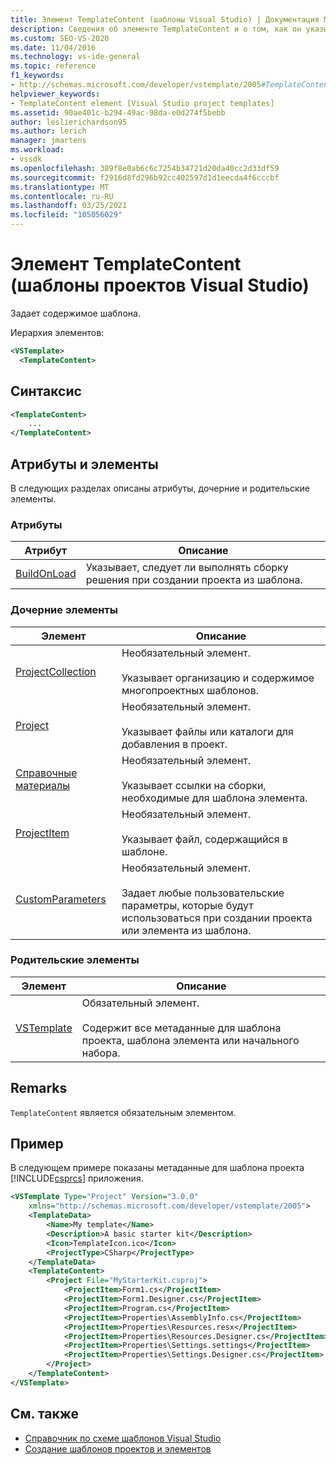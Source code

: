 ```yaml
---
title: Элемент TemplateContent (шаблоны Visual Studio) | Документация Майкрософт
description: Сведения об элементе TemplateContent и о том, как он указывает содержимое шаблона.
ms.custom: SEO-VS-2020
ms.date: 11/04/2016
ms.technology: vs-ide-general
ms.topic: reference
f1_keywords:
- http://schemas.microsoft.com/developer/vstemplate/2005#TemplateContent
helpviewer_keywords:
- TemplateContent element [Visual Studio project templates]
ms.assetid: 90ae401c-b294-49ac-98da-e0d274f5bebb
author: leslierichardson95
ms.author: lerich
manager: jmartens
ms.workload:
- vssdk
ms.openlocfilehash: 389f8e0ab6c6c7254b34721d20da40cc2d33df59
ms.sourcegitcommit: f2916d8fd296b92cc402597d1d1eecda4f6cccbf
ms.translationtype: MT
ms.contentlocale: ru-RU
ms.lasthandoff: 03/25/2021
ms.locfileid: "105056029"
---
```

# <a name="templatecontent-element-visual-studio-templates"></a>Элемент TemplateContent (шаблоны проектов Visual Studio)

Задает содержимое шаблона.

Иерархия элементов:

```xml
<VSTemplate>
  <TemplateContent>
```

## <a name="syntax"></a>Синтаксис

```xml
<TemplateContent>
    ...
</TemplateContent>
```

## <a name="attributes-and-elements"></a>Атрибуты и элементы
 В следующих разделах описаны атрибуты, дочерние и родительские элементы.

### <a name="attributes"></a>Атрибуты

|Атрибут|Описание|
|---------------|-----------------|
|[BuildOnLoad](../extensibility/buildonload-visual-studio-templates.md)|Указывает, следует ли выполнять сборку решения при создании проекта из шаблона.|

### <a name="child-elements"></a>Дочерние элементы

|Элемент|Описание|
|-------------|-----------------|
|[ProjectCollection](../extensibility/projectcollection-element-visual-studio-templates.md)|Необязательный элемент.<br /><br /> Указывает организацию и содержимое многопроектных шаблонов.|
|[Project](../extensibility/project-element-visual-studio-templates.md)|Необязательный элемент.<br /><br /> Указывает файлы или каталоги для добавления в проект.|
|[Справочные материалы](../extensibility/references-element-visual-studio-templates.md)|Необязательный элемент.<br /><br /> Указывает ссылки на сборки, необходимые для шаблона элемента.|
|[ProjectItem](../extensibility/projectitem-element-visual-studio-item-templates.md)|Необязательный элемент.<br /><br /> Указывает файл, содержащийся в шаблоне.|
|[CustomParameters](../extensibility/customparameters-element-visual-studio-templates.md)|Необязательный элемент.<br /><br /> Задает любые пользовательские параметры, которые будут использоваться при создании проекта или элемента из шаблона.|

### <a name="parent-elements"></a>Родительские элементы

|Элемент|Описание|
|-------------|-----------------|
|[VSTemplate](../extensibility/vstemplate-element-visual-studio-templates.md)|Обязательный элемент.<br /><br /> Содержит все метаданные для шаблона проекта, шаблона элемента или начального набора.|

## <a name="remarks"></a>Remarks
 `TemplateContent` является обязательным элементом.

## <a name="example"></a>Пример
 В следующем примере показаны метаданные для шаблона проекта [!INCLUDE[csprcs](../data-tools/includes/csprcs_md.md)] приложения.

```xml
<VSTemplate Type="Project" Version="3.0.0"
    xmlns="http://schemas.microsoft.com/developer/vstemplate/2005">
    <TemplateData>
        <Name>My template</Name>
        <Description>A basic starter kit</Description>
        <Icon>TemplateIcon.ico</Icon>
        <ProjectType>CSharp</ProjectType>
    </TemplateData>
    <TemplateContent>
        <Project File="MyStarterKit.csproj">
            <ProjectItem>Form1.cs</ProjectItem>
            <ProjectItem>Form1.Designer.cs</ProjectItem>
            <ProjectItem>Program.cs</ProjectItem>
            <ProjectItem>Properties\AssemblyInfo.cs</ProjectItem>
            <ProjectItem>Properties\Resources.resx</ProjectItem>
            <ProjectItem>Properties\Resources.Designer.cs</ProjectItem>
            <ProjectItem>Properties\Settings.settings</ProjectItem>
            <ProjectItem>Properties\Settings.Designer.cs</ProjectItem>
        </Project>
    </TemplateContent>
</VSTemplate>
```

## <a name="see-also"></a>См. также

- [Справочник по схеме шаблонов Visual Studio](../extensibility/visual-studio-template-schema-reference.md)
- [Создание шаблонов проектов и элементов](../ide/creating-project-and-item-templates.md)
